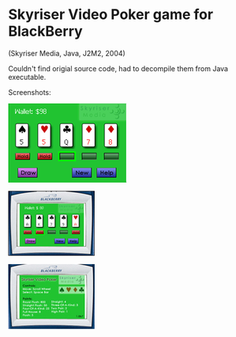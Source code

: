 # Skyriser Video Poker game for BlackBerry 
(Skyriser Media, Java, J2M2, 2004)

Couldn't find origial source code, had to decompile them from Java executable.

Screenshots:

![screenshot 1](https://github.com/chriscomeau/SkyriserVideoPoker/blob/master/images/handango_poker1.gif)

![screenshot 2](https://github.com/chriscomeau/SkyriserVideoPoker/blob/master/images/screenshot_poker2.jpg)

![screenshot 3](https://github.com/chriscomeau/SkyriserVideoPoker/blob/master/images/screenshot_poker1.jpg)

